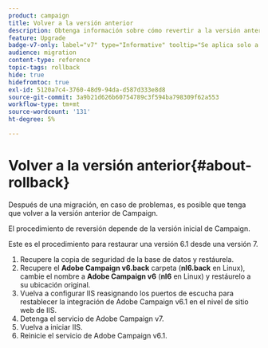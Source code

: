 ```yaml
---
product: campaign
title: Volver a la versión anterior
description: Obtenga información sobre cómo revertir a la versión anterior
feature: Upgrade
badge-v7-only: label="v7" type="Informative" tooltip="Se aplica solo a Campaign Classic v7"
audience: migration
content-type: reference
topic-tags: rollback
hide: true
hidefromtoc: true
exl-id: 5120a7c4-3760-48d9-94da-d587d333e8d8
source-git-commit: 3a9b21d626b60754789c3f594ba798309f62a553
workflow-type: tm+mt
source-wordcount: '131'
ht-degree: 5%

---
```


# Volver a la versión anterior{#about-rollback}



Después de una migración, en caso de problemas, es posible que tenga que volver a la versión anterior de Campaign.

El procedimiento de reversión depende de la versión inicial de Campaign.

Este es el procedimiento para restaurar una versión 6.1 desde una versión 7.

1. Recupere la copia de seguridad de la base de datos y restáurela.
1. Recupere el **Adobe Campaign v6.back** carpeta (**nl6.back** en Linux), cambie el nombre a **Adobe Campaign v6** (**nl6** en Linux) y restáurelo a su ubicación original.
1. Vuelva a configurar IIS reasignando los puertos de escucha para restablecer la integración de Adobe Campaign v6.1 en el nivel de sitio web de IIS.
1. Detenga el servicio de Adobe Campaign v7.
1. Vuelva a iniciar IIS.
1. Reinicie el servicio de Adobe Campaign v6.1.

<!--
	
## Restore to Campaign v6.02

Here is the procedure to restore a v6.02 from a v7.

1. Recover the backup of the database and restore it.
1. Recover the **Neolane v6.back** folder (**nl6.back** in Linux), rename it to **Neolane v6** (**nl6** in Linux) and restore it to its original location.
1. Re-configure IIS by re-assigning the listen ports to re-establish the integration of Adobe Campaign v6.02 at IIS Website level.
1. Stop the Adobe Campaign v6.1 service.
1. Re-start IIS.
1. Restart the Adobe Campaign v6.02 service.

## Restore to Campaign v5.11

Here is the procedure to restore a v5.11 from a v7.

1. Recover the backup of the database and restore it.
1. Recover the **Neolane v5.back** folder (**nl5.back** in Linux), rename it to **Neolane v5** (**nl5** in Linux) and restore it to its original location.
1. Re-configure IIS by re-assigning the listen ports to re-establish the integration of Neolane v5 at IIS Website level.
1. Stop the Adobe Campaign v7 service.
1. Re-start IIS.
1. Re-start the Adobe Campaign v5 service.

-->